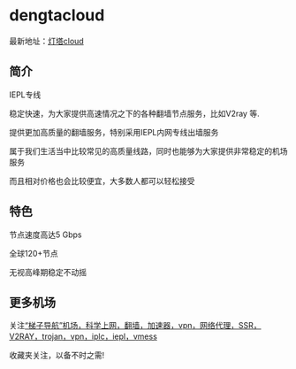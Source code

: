 # dengtacloud

最新地址：[灯塔cloud](https://dengta.ink/#/register?code=ttiUpybi)

## 简介

IEPL专线

稳定快速，为大家提供高速情况之下的各种翻墙节点服务，比如V2ray 等.

提供更加高质量的翻墙服务，特别采用IEPL内网专线出墙服务

属于我们生活当中比较常见的高质量线路，同时也能够为大家提供非常稳定的机场服务

而且相对价格也会比较便宜，大多数人都可以轻松接受

## 特色

节点速度高达5 Gbps

全球120+节点

无视高峰期稳定不动摇

## 更多机场

关注[“梯子导航”机场，科学上网，翻墙，加速器，vpn，网络代理，SSR，V2RAY，trojan，vpn，iplc，iepl，vmess](https://tzdaohang.com/)

收藏夹关注，以备不时之需!
